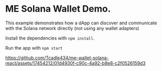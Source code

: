 # ME Solana Wallet Demo.

This example demonstrates how a dApp can discover and communicate with the Solana network directly (not using any wallet adapters)

Install the dependencies with `npm install`.

Run the app with `npm start`


https://github.com/Tcadle434/me-wallet-solana-react/assets/17454212/01d4930f-c90c-4a92-b8e8-c2f0526159d3

